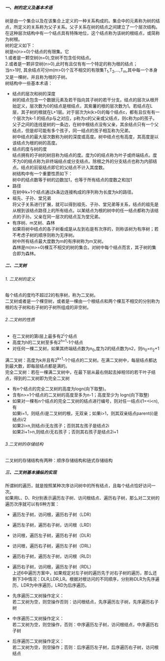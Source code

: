 ##### 一、树的定义及基本术语
树是由一个集合以及在该集合上定义的一种关系构成的。集合中的元素称为树的结点，所定义的关系称为父子关系。父子关系在树的结点之间建立了一个层次结构。在这种层次结构中有一个结点具有特殊地位，这个结点称为该树的根结点，或简称为树根。  
树的定义如下：  
 树是n(n>=0)个结点的有限集。它  
 1.或者是一颗空树(n=0),空树不包含任何结点。  
 2.或者是一颗非空树(n>0),此时有且仅有有一个特定的称为根的结点；  
 当n>1时, 其余结点可分m(m>0)个互不相交的有限集T<sub>1</sub>,T<sub>2</sub>,...,T<sub>m</sub>,其中每一个本身又是一棵树，并且称为根的子树。  
 树结构中一些基本术语：  
 - 结点的层次和树的深度  
 树的结点包含一个数据元素及若干指向其子树的若干分支。结点的层次从根开始定义，层次数为0的结点是根结点，其紫薯的根的层次数为1。若结点在L层，其子树的根就在L+1层。对于层次为k(k>0)的每个结点c，都有且仅有有一个层次为k-1
的结点p与之对应，p称为c的父亲或父结点，则c称为p的孩子。父子之间的连线是树的一条边，在树中根结点没有父亲，其余结点只有一个父结点，但是却可能有多个孩子，同一结点的孩子相互称为兄弟。  
树中结点的最大层次数称为树的深度或高度。树中结点也有高度，其高度是以该结点为根的树的高度。  
- 结点的度与树的度  
结点拥有的子树的树目称为结点的度。度为0的结点称为叶子或终端结点。度不为0的结点称为非终端结点或分支结点。除根之外的分支结点也称为内部结点。结点的前驱结点即它的父结点不计入其度数。  
树结构中有一个重要性质如下：  
树中的结点数等于树的边数加1，也等于所有结点的度数之和加1  
- 路径  
在树中k+1个结点通过k条边连接构成的序列称为长度为k的路径。  
- 祖先、子孙、堂兄弟  
将父子关系进行扩展，就可以得到祖先、子孙、堂兄弟等关系，结点的祖先是从根到该结点路径上的所有结点。以某结点为根的树中的任一结点都称为该结点的子孙。父亲在同一层次的结点互为堂兄弟。  
- 有序树、m叉树、森林  
如果将树中结点的各子树看成是从左到右是有次序的，则称该树为有序树；若不考虑子树的顺序则称为无序树。  
树中所有结点最大度数为m的有序树称为m叉树。  
森林是m(m>=0)棵互不相交的树的集合。对树中每个结点而言，其子树的集合即为森林。  
##### 二、二叉树
###### 1. 二叉树的定义 
每个结点的度均不超过2的有序树，称为二叉树。  
二叉树或者是一个棵空树，或者是一棵由一个根结点和两个棵互不相交的分别称为根的左子树和右子树的子树所组成的非空树。
###### 2.二叉树的性质
- 在二叉树的第i层上最多有2<sup>i</sup>个结点  
- 高度为h的二叉树至多有2<sup>h+1</sup>-1个结点
- 对任何一棵二叉树，如果其终端结点数为n<sub>0</sub>,度为2的结点数为n2，则n<sub>0</sub>=n<sub>2</sub>+1  

满二叉树：高度为k并且有2<sup>k+1</sup>-1个结点的二叉树。在满二叉树中，每层结点都达到最大数，即每层结点都是满的。  
完全二叉树：若在一棵满二叉树中，在最下层从最右侧起去掉相邻的若干叶子结点，得到的二叉树即为完全二叉树  
- 有n个结点的完全二叉树的高度为logn(向下取整)。  
- 含有n>=1个结点的二叉树的高度至多为n-1；高度至少为 logn(向下取整) 
- 如果对一棵有n个结点的完全二叉树的结点进行编号，则对任一结点i(1=<i<n),有  
如果i=1，则结点i是二叉树的根，无双亲；如果i>1，则其双亲结点parent(i)是结点i/2  
如果2i>n,则结点i无左孩子；否则其左孩子是结点2i  
如果2i+1>n,则结点i无右孩子；否则其右孩子是结点2i+1  
###### 3.二叉树的存储结构
二叉树的存储结构有两种：顺序存储结构和链式存储结构  

##### 三、二叉树基本操纵的实现
所谓树的遍历，就是按照某种次序访问树中的所有结点，且每个结点恰好访问一次。  
如果用L、D、R分别表示遍历左子树、访问根结点、遍历右子树，那么对二叉树的遍历次序就可以有6种方案：  
- 遍历左子树，访问根，遍历右子树（LDR）
- 遍历左子树，遍历右子树，访问根（LRD）
- 访问根，遍历左子树，遍历右子树（DLR）
- 访问根，遍历右子树，遍历左子树（DRL）
- 遍历右子树，遍历左子树，访问根（RLD）
- 遍历右子树，访问根，遍历左子树（RDL）  
上述6中遍历方案中，如果规定对左子树的遍历先于对右子树的遍历，那么还剩下3中情况：DLR,LDR,LR。根据对根访问的不同顺序，分别称DLR为先序遍历，LDR为中序遍历，LRD为后序遍历。  

- 先序遍历二叉树操作定义：  
若二叉树为空，则空操作否则：访问根结点，先序遍历左子树，先序遍历右子树
- 中序遍历二叉树操作定义：  
若二叉树为空，则空操作，否则：中序遍历左子树，访问根结点，中序遍历右子树    
- 后序遍历二叉树操作定义：  
若二叉树为空，则空操作；否则：后序遍历左子树，后序遍历右子树，访问根结点 
